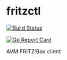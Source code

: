 # fritzctl

[![Build Status](https://travis-ci.org/bpicode/fritzctl.svg)](https://travis-ci.org/bpicode/fritzctl)

[![Go Report Card](https://goreportcard.com/badge/github.com/bpicode/fritzctl)](https://goreportcard.com/report/github.com/bpicode/fritzctl)

AVM FRITZ!Box client
